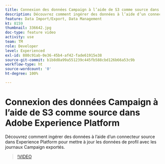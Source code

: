 ```yaml
---
title: Connexion des données Campaign à l’aide de S3 comme source dans Adobe Experience Platform
description: Découvrez comment ingérer des données à l’aide d’un connecteur source dans Experience Platform pour mettre à jour les données de profil avec les journaux Campaign exportés.
feature: Data Import/Export, Data Management
kt: 8159
thumbnail: 336642.jpg
doc-type: feature video
activity: use
team: TM
role: Developer
level: Experienced
exl-id: 880c91ab-0e36-45b4-af42-fade61915e38
source-git-commit: b1b8d8a99a551239c445fb588cbd126b66a53c9b
workflow-type: ht
source-wordcount: '0'
ht-degree: 100%

---
```


# Connexion des données Campaign à l’aide de S3 comme source dans Adobe Experience Platform

Découvrez comment ingérer des données à l’aide d’un connecteur source dans Experience Platform pour mettre à jour les données de profil avec les journaux Campaign exportés.

>[!VIDEO](https://video.tv.adobe.com/v/336642?quality=12&learn=on)

